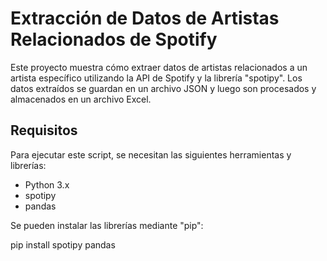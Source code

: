 # Extracción de Datos de Artistas Relacionados de Spotify

Este proyecto muestra cómo extraer datos de artistas relacionados a un artista específico utilizando la API de Spotify y la librería "spotipy".
Los datos extraídos se guardan en un archivo JSON y luego son procesados y almacenados en un archivo Excel.

## Requisitos

Para ejecutar este script, se necesitan las siguientes herramientas y librerías:

- Python 3.x
- spotipy
- pandas

Se pueden instalar las librerías mediante "pip":


pip install spotipy pandas
